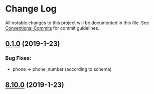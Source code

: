 # Change Log

All notable changes to this project will be documented in this file.
See [Conventional Commits](Https://conventionalcommits.org) for commit guidelines.

## [0.1.0](https://github.com/edenlabllc/ehealth.api/compare/0.1.0...0.1.0) (2019-1-23)




### Bug Fixes:

* phone -> phone_number (according to schema)

<!-- changelog -->

## [8.10.0](https://github.com/edenlabllc/ehealth.api/compare/8.9.2...8.10.0) (2019-1-23)


